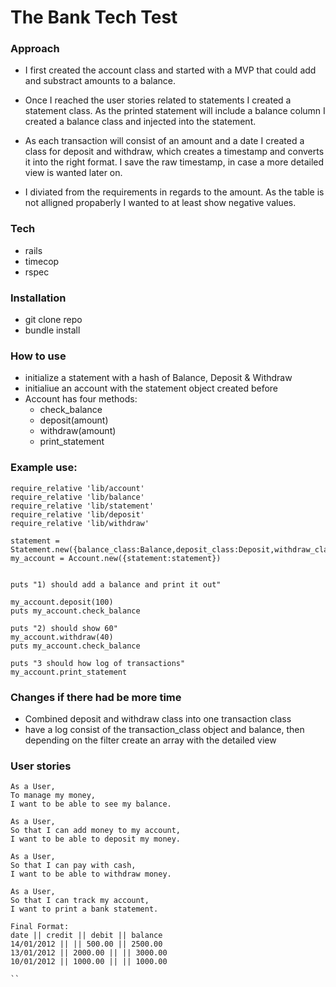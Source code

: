 # The Bank Tech Test

### Approach

* I first created the account class and started with a MVP that could add and substract amounts to a balance.

* Once I reached the user stories related to statements I created a statement class. As the printed statement will include a balance column I created a balance class and injected into the statement.

* As each transaction will consist of an amount and a date I created a  class for deposit and withdraw, which creates a timestamp and converts it into the right format. I save the raw timestamp, in case a more detailed view is wanted later on. 

* I diviated from the requirements in regards to the amount. As the table is not alligned propaberly I wanted to at least show negative values. 

### Tech

* rails
* timecop
* rspec

### Installation

* git clone repo
* bundle install

### How to use

* initialize a statement with a hash of Balance, Deposit & Withdraw
* initialiue an account with the statement object created before
* Account has four methods:
  * check_balance
  * deposit(amount)
  * withdraw(amount)
  * print_statement

### Example use:

```
require_relative 'lib/account'
require_relative 'lib/balance'
require_relative 'lib/statement'
require_relative 'lib/deposit'
require_relative 'lib/withdraw'

statement = Statement.new({balance_class:Balance,deposit_class:Deposit,withdraw_class:Withdraw}) 
my_account = Account.new({statement:statement})


puts "1) should add a balance and print it out"

my_account.deposit(100)
puts my_account.check_balance

puts "2) should show 60"
my_account.withdraw(40)
puts my_account.check_balance

puts "3 should how log of transactions"
my_account.print_statement

```

### Changes if there had be more time

* Combined deposit and withdraw class into one transaction class
* have a log consist of the transaction_class object and balance, then depending on the filter create an array with the detailed view

### User stories

```
As a User,
To manage my money,
I want to be able to see my balance.
```
```
As a User,
So that I can add money to my account,
I want to be able to deposit my money.
```
```
As a User,
So that I can pay with cash,
I want to be able to withdraw money.
```
```
As a User,
So that I can track my account,
I want to print a bank statement.
```
```
Final Format:
date || credit || debit || balance
14/01/2012 || || 500.00 || 2500.00
13/01/2012 || 2000.00 || || 3000.00
10/01/2012 || 1000.00 || || 1000.00

``